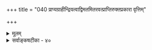 +++
title = "040 प्राप्यग्राहीन्द्रियत्वाद्विमतमितरवत्प्राप्तिरुक्तप्रकारा वृत्तिम्"

+++
<details><summary>मूलम्</summary>

प्राप्यग्राहीन्द्रियत्वाद्विमतमितरवत्प्राप्तिरुक्तप्रकारा वृत्तिं दृष्टेर्निरुन्धे विरलपटनयादम्बुकाचादिरच्छः ।  
नो चेद्गृह्येत योग्यं सममिह निखिलं निष्फले छादकादौ स्थैर्ये तद्योग्यभावो न हि गलति समा सन्ततिस्त्वन्मतेऽपि ॥ ४० ॥
</details>

<details><summary>सर्वाङ्कषटीका - ४०</summary>

इन्द्रियाणि आप्यायकभूतद्वारा वस्तुना संबद्धानि गृह्णन्तीत्युक्तम् । अतः तानि **प्राप्यकारीणि** = प्राप्य स्वग्राह्यवस्तुना सह संबध्य **कारीणि** = **कार्यकारीणि** = ज्ञानजनकानि इति सिद्धम् । बौद्धास्तु चक्षुरिन्द्रियम्, श्रोत्रेन्द्रियं द्वयमात्रम् अप्राप्यकारि, इतराणि तु प्राप्यकारीणि इति वदन्ति । न हि चक्षुरिन्द्रियस्य बहिर्विद्यमानस्य च वस्तुनः कश्चन संबन्धो दृश्यते । आप्यायकभूतद्वारा संबन्धोऽस्तीति कथनं प्रतारणमात्रम् । साक्षात् संबन्धस्याभावे, परंपरासंबन्धस्य नियामकत्वे परंपरया सर्वं संबद्धमिति सर्वग्रहणप्रसङ्गः । अतः चक्षुरिन्द्रियं न प्राप्यकारि, किन्तु **अप्राप्यकारि** = असंबध्य ज्ञानज्ञानकम् । एवं श्रोत्रेन्द्रियमपि । एतत्तु समनन्तरश्लोके विचार्यते । ननु यदि चक्षुरिन्द्रियम् अप्राप्यकारि, तर्हि पृष्ठदेशस्थम्, कुड्यादिना व्यवहितं सर्वमपि चक्षुरिन्द्रियं गृह्णीयात् इति चेत्, न, चक्षुराभिमुख्यस्य प्रयोजकत्वात् । न ह्याभिमुख्यमात्रं संबन्धरूपं भवेत्, अन्धानां पुरतः वस्तुनस्सत्त्वेऽपि अग्रहणात्, नैरन्तर्यस्यैव संबन्धरूपत्वात् । नैरन्तर्यं तु विषयचक्षुरिन्द्रिययोः कदापि न 



T 

40. 

[[83]]

[ इन्द्रियाणां प्राप्यकारित्वम् ] 

प्राप्यग्राहीन्द्रियत्वात् विमतमितरवत् प्राप्तिरुक्तप्रकारा, 

वृत्तिं दृष्टेर्न रुन्धे विरलपटनयादम्बुकाचादिरच्छः । 

नो चेत् गृह्येत योग्यं सममिह निखिलं निष्फले छादकादौ 



स्थैर्ये तद्योग्यभावो न हि गलति, समा सन्ततिस्त्वन्मतेऽपि ॥40॥ 

संभवि, चक्षुष एवाघातप्रसङ्गात् । अतः चक्षुरिन्द्रियमप्राप्यकारि इति मतं निराकरोति - प्राप्यग्राहीत्यादि । **विमतम्** = चक्षुरिन्द्रियॅम् प्राप्यकारि, इन्द्रियत्वात्, **इतरवत्** = त्वगादीन्द्रियवत् । न हि त्वगिन्द्रियं स्वासंबद्धं गृह्णाति । तद्वदेव चक्षुरिन्द्रियमपि स्वासंबद्धं कथं गृह्णीयात् ? अतः चक्षुरिन्द्रियं प्राप्यकारि ॥ 

ननु त्वन्मते वैशेषिकमत इव चक्षुषः तैजसत्वानङ्गीकारात्, प्रसरणं न संभवि । कथं तर्हि विषयेण संबन्धः? चक्षुरिन्द्रियाप्यायकभूतस्य तेजसः प्रसरणसत्त्वात्, तद्द्वारा विषयसंबन्धः प्रत्यक्षकारणं भवति इति चेत्; परंपरासंबन्धस्य प्रत्यक्षनियामकत्वेऽनियमप्रसङ्गस्य कथितत्वात् । अतः चक्षुषः कथं प्राप्यकारित्व- मित्यत्राह - प्राप्तिरित्यादि । प्राप्तिर्नाम, **उक्तप्रकारा** = वृत्तिराप्यायनार्थैर्भूतैः जातः प्रसर्प एव विषयेन्द्रिय- संबन्धपदस्यार्थः पूर्वश्लोके उक्तः । तथा च नायं परंपरासंबन्धः, किन्तु विलक्षणः इन्द्रियवृत्तिरूपः पदार्थः । अतः साक्षात्संबन्ध एव सः इति भावः । ननु जलान्तर्विद्यमानं वस्तु चक्षुषा गृह्यते । एवं स्वच्छस्फटिकादिना अन्तरितं वस्त्वपि चक्षुषा गृह्यते । अत्र आप्यायकभूतस्य तेजसः प्रसरणं कथं भवेत् । स्पर्शवतां द्रव्याणां सप्रतिघत्वनियमात् जलान्तः, स्फटिकान्तर्वा तेजसः प्रसरणासंभवादित्यत्राह - वृत्तिमित्यादि । **अच्छः** = स्वच्छः **अम्बुकाचादिः** =जलंब् स्फटिकादिश्च, विरलपटनयात् विरलतन्तुसंयोगजन्यवस्त्रन्यायेन **दृष्टेः** = चक्षुरिन्द्रि- यस्य **वृतिं** = वृत्त्याख्यं चक्षुर्व्यापारम्, न रुन्धेन प्रतिरुणद्धि । यत्र वस्त्रे तन्तुसंयोगाः नातिनिबिडा भवन्ति, तादृशं वस्त्रं सूर्यप्रकाशादिकं न संपूर्णतया प्रतिरुणद्धीति प्रत्यक्षसिद्धम् । तद्वत् जलादावपि तेजःप्रसरणं नासंभवि । किं बहुना ! अतिरिक्तावयविवादे, अवयवावयविनोः स्पर्शवत्त्वेऽपि एकदेशावच्छेदेनावस्थानं सप्रतिघत्वाभावश्च अङ्गीक्रियते । अनुभवानुरोधात्तथात्वमित्यादिकं प्रकृतेऽपि समानम् । प्रतप्ते जले औष्ण्योपलब्ध्या, तेजःकणानां सूक्ष्माणां जले प्रवेशस्यावश्यकत्वाज्जलादौ आप्यायकतेजः प्रसरणे विरोधाभावात् । स्फटिकद्रव्यं तु विलक्षणं प्रकाशप्रसरणं न प्रतिरुणद्धीति वस्तुस्वभावाधीनम् । अतः इन्द्रियवृत्तेः प्रसरणस्य नासंभवः ॥ 

एवमनङ्गीकारेऽनिष्टमापादयति – नो चेदित्यादि । नो **चेत्** = यदि चक्षुरिन्द्रियम् अप्राप्यकार्येव स्यात् तदा, **इह** =अस्मिन् विषये **छादकादौ** = आच्छादककुड्यादौ **निष्फले** = प्रत्यक्षनिरोधनाक्ष सति **योग्यम्** = चक्षुर्ग्रहणयोग्यंम् **निखिलम्** = समस्तमपि **समम्** = युगपदेव गृह्येत । यदि चक्षुरिन्द्रियम् अप्राप्यकारि, तर्हि पृष्ठभागस्थितमपि गृह्णीयात् । आभिमुख्यमावश्यकमित्युक्तं किं विस्मृतमिति चेत्, तर्हि; चक्षुषः पुरतः विद्यमानस्य, कुड्यादिना, कवाटादिना वा आच्छादने जातेऽपि आभिमुख्यस्यानपायात् अग्रहणं न समर्थयितुं शक्यम् । सिद्धान्ते तु इन्द्रियवृत्तेः तैः निरोधात् न ग्रहणम् । तन्मते तु आभिमुख्यमात्रस्यैव प्रयोजकत्वेनाग्रहणंतत्त्वमुक्ताकलापः 

[[84]]

I 

न सूपपादम् । अतः चक्षुरिन्द्रियमपि प्राप्यकार्येव । अथवा **समम्** = चक्षुषः पुरतो विद्यमानं पिहितम् अपिहितं द्वयमपि समानतया गृह्येत, आभिमुख्यस्यानपायात् । ननु तत्तद्योग्यतैव तत्तदिन्द्रियग्रहणे हेतुरिति वदतां भवतामिव, कवाटादिना पिधाने योग्यतैव नश्यतीति वदामः । अतः समं न गृह्येतेति नानुपपत्तिरिति चेत्, योग्यता यदि नष्टा, तर्हि पुनः कवाटोद्घाटने कथं गृह्येत ? वस्तूनां क्षणिकत्वात्, तत्तत्क्षणे योग्यतायाः नाशः, पुनरुत्पत्तिर्वा संगच्छेतेति चेत्तत्राह - स्थैर्य इत्यादि । वस्तूनां क्षणिकत्वस्य पूर्वमेव निराकृतत्वेन स्थैर्यसिद्ध्या न तद्वक्तुं शक्यम् । वस्तूनां स्थैर्ये **तद्योग्यभावः** = तत्तदिन्द्रियग्रहणयोग्यत्वम्, न हि **गलति** =न ह्यपैति । अत एव वयं वस्तूनां क्षणिकत्वं वदाम इति चेत्, तत्तु निराकृतमित्युक्तम् । वैभवेनापि वदामः **त्वन्मतेऽपि** = क्षणिकवादेऽपि सन्ततिः **समा=सदृश्येव** = एकरूपैव । घटादेः मुद्गराघातादिना पूर्वघट- सन्तानविसदृशसन्तानारंभः अङ्गीक्रियते । न ह्येवमत्र कवाटपिधानादिना चक्षुर्ग्रहणयोग्यघटसन्ताननाश- पूर्वकं चक्षुर्ग्रहणायोग्यविसदृशघटक्षणारंभहेतुः कश्चिदृश्यते । न च कवाटपिधानक्रियैव विसदृशसन्ताना- रंभहेतुः स्यादिति वक्तुं शक्यम्; दूरे जायमानायाः क्रियायाः विषयस्य च संबन्धलेशस्याप्यभावात् । असंबध्यापि किञ्चित्कारित्वे अव्यवस्थाप्रसङ्गात् । पिधानापसरणे पुनरग्रहणप्रसङ्गात् । योग्यक्षणोत्पत्तिहेतो- रन्यस्यादर्शनात् । दूरतो वर्तमानस्य पुरुषस्यापेक्षया यदि योग्यता नष्टा, तर्हि स एव विषयः समीपस्थेन तदानीमेव गृह्यते किल! तत् कथमुपपद्येत, योग्यताया नष्टत्वात् । पुरुषापेक्षयापि योग्यता यदि भिद्येत, तर्हि न किञ्चिदपि सुनिरूपं स्यात् । अतः चक्षुरिन्द्रियस्य प्राप्यग्राहित्वाङ्गीकारमन्तरा निर्वाहासंभवात् चक्षुरिन्द्रियमपि प्राप्यग्राहि ॥ 

वस्तुतस्तु - 'प्राप्यकारीणि' इत्यस्य इन्द्रियं स्वयं वा आप्यायकभूतद्वारा वा विषयेण संबद्धं सत् विषयं गृह्णाति इत्येवार्थः बौद्धानां विवक्षितः । घ्राणरसनत्वगिन्द्रियाणि हि स्वसंबद्धानेव विषयान् गृह्णन्ती- त्यनुभवसिद्धम् । अतस्तानि प्राप्यकारीणि । परन्तु घ्राणादीनि विषयदेशं प्रति न गच्छन्ति, किन्तु विषया एवेन्द्रियदेशमागत्येन्द्रियसंबद्धा भवन्ति । एतादृशो विषयसंबन्धः चक्षुः श्रोत्रयोरपि समानः अथापि प्रतिफलनरूपस्संबन्धः चक्षुरिन्द्रिये, न तु साक्षाद्विषयसंबन्धः असंभवात् । श्रोत्रेन्द्रियमपि उत्पन्नं शब्दं तथैव न गृह्णाति । वीचीतरङ्गन्यायेन स्वदेशमागतं तत्सदृशमेव शब्दं गृह्णातीत्यभिप्रायेण तयोः अप्राप्यकारित्वम् उच्यते तैः, न तु विषयसंबन्धमन्तरैव चक्षुः श्रोत्रे स्वविषयं गृह्णीत इत्यर्थः । शब्दः दूरे उत्पन्नः वीचीतरङ्ग- न्यायेन श्रोत्रदेशमागतः श्रोत्रसंबद्धः तेन गृह्यते । एवं चक्षुरिन्द्रियमपि, बहिः अप्रसरदेव छायारूपेणागतं विषयं गह्णाति । एतदर्थमेव विषयाभिमुख्यमपेक्ष्यते । कुड्यादिना व्यवधाने छायापतनस्यासंभवान्न ग्रहणम् । अतश्च अप्राप्यकारि इत्यस्यासंबद्ध्य कारीति नार्थः । किन्तु बहिः अप्रसृत्य करोतीतिमात्रमर्थः । नवीनभौतिक- विज्ञानमप्येवमेव वदतीति ज्ञेयम् । आचार्यैस्तर्हि कथमेवमभिधानमिति चेत्, आचार्याः खलु अद्यतन - भौतिकविज्ञानिन इव भौतिकविज्ञानप्रयोगपरिशोधनादिभिर्नैतादृशानर्थान् निरूपयन्ति । किन्तु, तदानीन्तन- संप्रदायाद्यनुरोधेनैवैवं प्रतिपादयन्ति । अतश्च तदानीं बौद्धैरुक्तयोः प्रक्रिययोस्तदानीं तथात्वात्, तत्खण्डन- परन्यायवार्तिकाद्यनुरोधेन तथाभिधानमिति न कश्चन विरोधः ॥ ४० ॥
</details>
